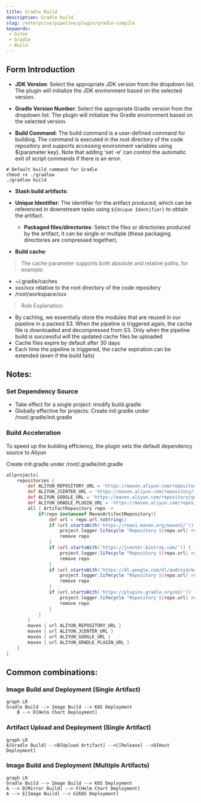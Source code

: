 ```yaml
---
title: Gradle Build
description: Gradle build
slug: /enterprise/pipeline/plugin/gradle-compile
keywords:
 - Gitee
 - Gradle
 - Build
---
```


## Form Introduction

- **JDK Version**: Select the appropriate JDK version from the dropdown list. The plugin will initialize the JDK environment based on the selected version.

- **Gradle Version Number**: Select the appropriate Gradle version from the dropdown list. The plugin will initialize the Gradle environment based on the selected version.

- **Build Command**: The build command is a user-defined command for building. The command is executed in the root directory of the code repository and supports accessing environment variables using ${parameter key}. Note that adding 'set -e' can control the automatic exit of script commands if there is an error.

```shell
# Default build command for Gradle
chmod +x ./gradlew
./gradlew build
```

- **Stash build artifacts**:
- **Unique Identifier**: The identifier for the artifact produced, which can be referenced in downstream tasks using `${Unique Identifier}` to obtain the artifact.
    - **Packaged files/directories**: Select the files or directories produced by the artifact, it can be single or multiple (these packaging directories are compressed together).

- **Build cache**:

> The cache parameter supports both absolute and relative paths, for example:

- ~/.gradle/caches
- xxx/xxx relative to the root directory of the code repository
- /root/workspace/xxx

> Rule Explanation:

- By caching, we essentially store the modules that are reused in our pipeline in a packed S3. When the pipeline is triggered again, the cache file is downloaded and decompressed from S3.
Only when the pipeline build is successful will the updated cache files be uploaded
- Cache files expire by default after 30 days
- Each time the pipeline is triggered, the cache expiration can be extended (even if the build fails)

## Notes:

### Set Dependency Source

- Take effect for a single project: modify build.gradle
- Globally effective for projects: Create init.gradle under /root/.gradle/init.gradle

### Build Acceleration

To speed up the building efficiency, the plugin sets the default dependency source to Aliyun

Create init.gradle under /root/.gradle/init.gradle

```gradle
allprojects{
    repositories {
        def ALIYUN_REPOSITORY_URL = 'https://maven.aliyun.com/repository/public/'
        def ALIYUN_JCENTER_URL = 'https://maven.aliyun.com/repository/jcenter/'
        def ALIYUN_GOOGLE_URL = 'https://maven.aliyun.com/repository/google/'
        def ALIYUN_GRADLE_PLUGIN_URL = 'https://maven.aliyun.com/repository/gradle-plugin/'
        all { ArtifactRepository repo ->
            if(repo instanceof MavenArtifactRepository){
                def url = repo.url.toString()
                if (url.startsWith('https://repo1.maven.org/maven2/')) {
                    project.logger.lifecycle "Repository ${repo.url} replaced by $ALIYUN_REPOSITORY_URL."
                    remove repo
                }
                if (url.startsWith('https://jcenter.bintray.com/')) {
                    project.logger.lifecycle "Repository ${repo.url} replaced by $ALIYUN_JCENTER_URL."
                    remove repo
                }
                if (url.startsWith('https://dl.google.com/dl/android/maven2/')) {
                    project.logger.lifecycle "Repository ${repo.url} replaced by $ALIYUN_GOOGLE_URL."
                    remove repo
                }
                if (url.startsWith('https://plugins.gradle.org/m2/')) {
                    project.logger.lifecycle "Repository ${repo.url} replaced by $ALIYUN_GRADLE_PLUGIN_URL."
                    remove repo
                }
            }
        }
        maven { url ALIYUN_REPOSITORY_URL }
        maven { url ALIYUN_JCENTER_URL }
        maven { url ALIYUN_GOOGLE_URL }
        maven { url ALIYUN_GRADLE_PLUGIN_URL }
    }
}
```

## Common combinations:

### Image Build and Deployment (Single Artifact)

```mermaid
graph LR
Gradle Build --> Image Build --> K8S Deployment
    B --> D[Helm Chart Deployment]
```

### Artifact Upload and Deployment (Single Artifact)

```mermaid
graph LR
A[Gradle Build] -->B[Upload Artifact] -->C[Release] -->D[Host Deployment]
```

### Image Build and Deployment (Multiple Artifacts)

```mermaid
graph LR
Gradle Build --> Image Build --> K8S Deployment
A --> D[Mirror Build] --> F[Helm Chart Deployment]
A --> E[Image Build] --> G[K8S Deployment]
```